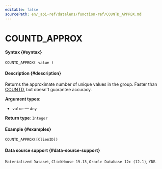 ```yaml
---
editable: false
sourcePath: en/_api-ref/datalens/function-ref/COUNTD_APPROX.md
---
```



# COUNTD_APPROX



#### Syntax {#syntax}


```
COUNTD_APPROX( value )
```

#### Description {#description}
Returns the approximate number of unique values in the group. Faster than [COUNTD](COUNTD.md), but doesn't guarantee accuracy.

**Argument types:**
- `value` — `Any`


**Return type**: `Integer`

#### Example {#examples}

```
COUNTD_APPROX([ClienID])
```


#### Data source support {#data-source-support}

`Materialized Dataset`, `ClickHouse 19.13`, `Oracle Database 12c (12.1)`, `YDB`.
